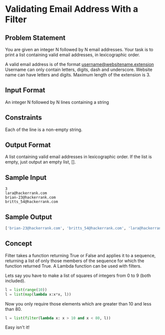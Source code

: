# Validating Email Address With a Filter

## Problem Statement

You are given an integer N followed by N email addresses. Your task is to print a list containing valid email addresses, in lexicographic order.


A valid email address is of the format username@websitename.extension
Username can only contain letters, digits, dash and underscore. Website name can have letters and digits. Maximum length of the extension is 3.


## Input Format

An integer N followed by N lines containing a string

## Constraints
Each of the line is a non-empty string.

## Output Format

A list containing valid email addresses in lexicographic order. If the list is empty, just output an empty list, [].

## Sample Input
```
3
lara@hackerrank.com
brian-23@hackerrank.com
britts_54@hackerrank.com
```
## Sample Output
```python
['brian-23@hackerrank.com', 'britts_54@hackerrank.com', 'lara@hackerrank.com']
```
## Concept
Filter takes a function returning True or False and applies it to a sequence, returning a list of only those members of the sequence for which the function returned True. A Lambda function can be used with filters.

Lets say you have to make a list of squares of integers from 0 to 9 (both included).
```python
l = list(range(10))
l = list(map(lambda x:x*x, l))
```

Now you only require those elements which are greater than 10 and less than 80.
```python
l = list(filter(lambda x: x > 10 and x < 80, l))
```
Easy isn't it!
